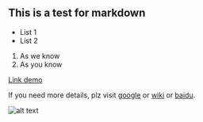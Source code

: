 ## This is a test for markdown ##

* List 1
* List 2

1. As we know
2. As you know

[Link demo](http://jeechang.com)

If you need more details, plz visit [google][1] or [wiki][2] or [baidu][3].

[1]: http://www.google.com
[2]: http://www.wikipedia.org
[3]: http://www.baidu.com

![alt text](http://d5.sina.com.cn/201303/01/478882.jpg "What is your name")


<html>
  <head></head>
  <title></title>
</html>
